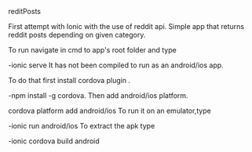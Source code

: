 reditPosts

First attempt with Ionic with the use of reddit api.
Simple app that returns reddit posts depending on given category.

To run navigate in cmd to app's root folder and type

-ionic serve
It has not been compiled to run as an android/ios app.

To do that first install cordova plugin .

-npm install -g cordova.
Then add android/ios platform.

cordova platform add android/ios
To run it on an emulator,type

-ionic run android/ios
To extract the apk type

-ionic cordova build android
